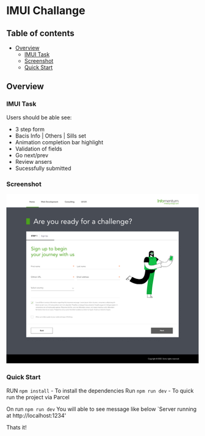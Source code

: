 # IMUI Challange


## Table of contents

- [Overview](#overview)
  - [IMUI Task](#imui-task)
  - [Screenshot](#screenshot)
  - [Quick Start ](#quick-start)
 

## Overview

### IMUI Task

Users should be able see:

- 3 step form 
- Bacis Info | Others | Sills set
- Animation completion bar highlight
- Validation of fields
- Go next/prev
- Review ansers
- Sucessfully submitted

### Screenshot

![](./screenshot.jpg)


### Quick Start

RUN `npm install` -  To install the dependencies
Run `npm run dev` - To quick run the project via Parcel

On run `npm run dev` You will able to see message like below 
`Server running at http://localhost:1234' 

Thats it!
